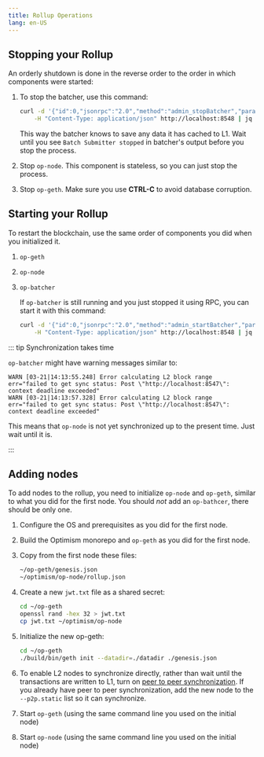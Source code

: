 ```yaml
---
title: Rollup Operations
lang: en-US
---
```


## Stopping your Rollup

An orderly shutdown is done in the reverse order to the order in which components were started:

1. To stop the batcher, use this command:

   ```sh
   curl -d '{"id":0,"jsonrpc":"2.0","method":"admin_stopBatcher","params":[]}' \
       -H "Content-Type: application/json" http://localhost:8548 | jq
   ```

   This way the batcher knows to save any data it has cached to L1.
   Wait until you see `Batch Submitter stopped` in batcher's output before you stop the process.

1. Stop `op-node`.
   This component is stateless, so you can just stop the process.

1. Stop `op-geth`.
   Make sure you use **CTRL-C** to avoid database corruption.


## Starting your Rollup

To restart the blockchain, use the same order of components you did when you initialized it.

1. `op-geth`
1. `op-node`
1. `op-batcher`

   If `op-batcher` is still running and you just stopped it using RPC, you can start it with this command:

   ```sh
   curl -d '{"id":0,"jsonrpc":"2.0","method":"admin_startBatcher","params":[]}' \
       -H "Content-Type: application/json" http://localhost:8548 | jq   
   ```

::: tip Synchronization takes time

`op-batcher` might have warning messages similar to:

```
WARN [03-21|14:13:55.248] Error calculating L2 block range         err="failed to get sync status: Post \"http://localhost:8547\": context deadline exceeded"
WARN [03-21|14:13:57.328] Error calculating L2 block range         err="failed to get sync status: Post \"http://localhost:8547\": context deadline exceeded"
```

This means that `op-node` is not yet synchronized up to the present time.
Just wait until it is.

:::


## Adding nodes

To add nodes to the rollup, you need to initialize `op-node` and `op-geth`, similar to what you did for the first node.
You should *not* add an `op-bathcer`, there should be only one.

1. Configure the OS and prerequisites as you did for the first node.
1. Build the Optimism monorepo and `op-geth` as you did for the first node.
1. Copy from the first node these files:
    
    ```bash
    ~/op-geth/genesis.json
    ~/optimism/op-node/rollup.json
    ```
    
1. Create a new `jwt.txt` file as a shared secret:
    
    ```bash
    cd ~/op-geth
    openssl rand -hex 32 > jwt.txt
    cp jwt.txt ~/optimism/op-node
    ```
    
1. Initialize the new op-geth:
    
    ```bash
    cd ~/op-geth
    ./build/bin/geth init --datadir=./datadir ./genesis.json
    ```

1. To enable L2 nodes to synchronize directly, rather than wait until the transactions are written to L1, turn on [peer to peer synchronization](./getting-started.md/#op-node).
   If you already have peer to peer synchronization, add the new node to the `--p2p.static` list so it can synchronize.

1. Start `op-geth` (using the same command line you used on the initial node)
1. Start `op-node` (using the same command line you used on the initial node)
